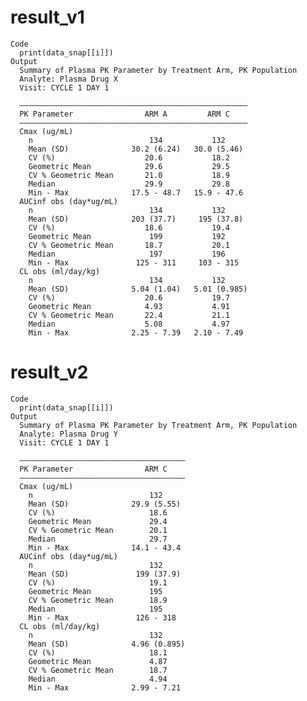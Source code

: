 # result_v1

    Code
      print(data_snap[[i]])
    Output
      Summary of Plasma PK Parameter by Treatment Arm, PK Population
      Analyte: Plasma Drug X 
      Visit: CYCLE 1 DAY 1
      
      ———————————————————————————————————————————————————
      PK Parameter                ARM A         ARM C    
      ———————————————————————————————————————————————————
      Cmax (ug/mL)                                       
        n                          134           132     
        Mean (SD)              30.2 (6.24)   30.0 (5.46) 
        CV (%)                    20.6           18.2    
        Geometric Mean            29.6           29.5    
        CV % Geometric Mean       21.0           18.9    
        Median                    29.9           29.8    
        Min - Max              17.5 - 48.7   15.9 - 47.6 
      AUCinf obs (day*ug/mL)                             
        n                          134           132     
        Mean (SD)              203 (37.7)     195 (37.8) 
        CV (%)                    18.6           19.4    
        Geometric Mean             199           192     
        CV % Geometric Mean       18.7           20.1    
        Median                     197           196     
        Min - Max               125 - 311     103 - 315  
      CL obs (ml/day/kg)                                 
        n                          134           132     
        Mean (SD)              5.04 (1.04)   5.01 (0.985)
        CV (%)                    20.6           19.7    
        Geometric Mean            4.93           4.91    
        CV % Geometric Mean       22.4           21.1    
        Median                    5.08           4.97    
        Min - Max              2.25 - 7.39   2.10 - 7.49 

# result_v2

    Code
      print(data_snap[[i]])
    Output
      Summary of Plasma PK Parameter by Treatment Arm, PK Population
      Analyte: Plasma Drug Y 
      Visit: CYCLE 1 DAY 1
      
      —————————————————————————————————————
      PK Parameter                ARM C    
      —————————————————————————————————————
      Cmax (ug/mL)                         
        n                          132     
        Mean (SD)              29.9 (5.55) 
        CV (%)                     18.6    
        Geometric Mean             29.4    
        CV % Geometric Mean        20.1    
        Median                     29.7    
        Min - Max              14.1 - 43.4 
      AUCinf obs (day*ug/mL)               
        n                          132     
        Mean (SD)               199 (37.9) 
        CV (%)                     19.1    
        Geometric Mean             195     
        CV % Geometric Mean        18.9    
        Median                     195     
        Min - Max               126 - 318  
      CL obs (ml/day/kg)                   
        n                          132     
        Mean (SD)              4.96 (0.895)
        CV (%)                     18.1    
        Geometric Mean             4.87    
        CV % Geometric Mean        18.7    
        Median                     4.94    
        Min - Max              2.99 - 7.21 

